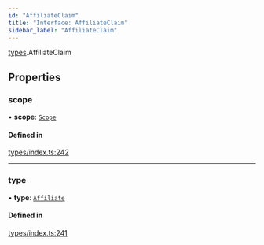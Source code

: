```yaml
---
id: "AffiliateClaim"
title: "Interface: AffiliateClaim"
sidebar_label: "AffiliateClaim"
---
```


[types](../../../modules/Types/Types.md).AffiliateClaim

## Properties

### scope

• **scope**: [`Scope`](../Scope/Scope.md)

#### Defined in

[types/index.ts:242](https://github.com/PolymeshAssociation/polymesh-sdk/blob/95e180d28/src/types/index.ts#L242)

___

### type

• **type**: [`Affiliate`](../../../enums/Types/ClaimType/ClaimType.md#affiliate)

#### Defined in

[types/index.ts:241](https://github.com/PolymeshAssociation/polymesh-sdk/blob/95e180d28/src/types/index.ts#L241)
